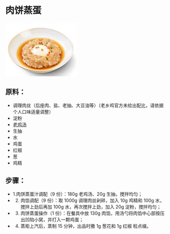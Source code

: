 # 肉饼蒸蛋

![肉饼蒸蛋](/images/肉饼蒸蛋.png)

## 原料：

- 调理肉丝（后座肉、盐、老抽、大豆油等）（老乡鸡官方未给出配比，请依据个人口味适量调整）
- 淀粉
- [老鸡汤](/汤/老鸡汤.md)
- 生抽
- 水
- 鸡蛋
- 红椒
- 葱
- 鸡精

## 步骤：

- 1.肉饼蒸蛋汁调配（9 份）：180g 老鸡汤、20g 生抽，搅拌均匀；
- 2. 肉馅调配（9 份）：取 1000g 调理肉丝剁碎，加入 10g 鸡精和 100g 水，搅拌上劲后再加 100g 水，再次搅拌上劲，加入 20g 淀粉，搅拌均匀；
- 3. 肉饼蒸蛋操作（1 份）：在餐具中放 130g 肉馅，用汤勺将肉馅中心部按压出凹陷小窝，并打入一颗鸡蛋；
- 4. 蒸柜上汽后，蒸制 15 分钟，出品时撒 1g 葱花和 1g 红椒
     粒点缀。
